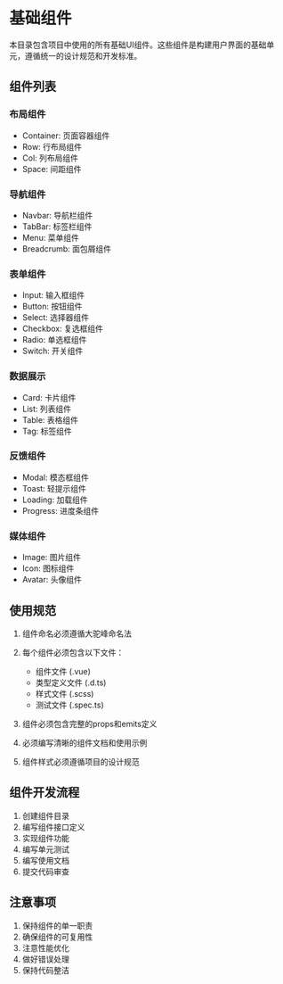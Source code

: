 # 基础组件

本目录包含项目中使用的所有基础UI组件。这些组件是构建用户界面的基础单元，遵循统一的设计规范和开发标准。

## 组件列表

### 布局组件

- Container: 页面容器组件
- Row: 行布局组件
- Col: 列布局组件
- Space: 间距组件

### 导航组件

- Navbar: 导航栏组件
- TabBar: 标签栏组件
- Menu: 菜单组件
- Breadcrumb: 面包屑组件

### 表单组件

- Input: 输入框组件
- Button: 按钮组件
- Select: 选择器组件
- Checkbox: 复选框组件
- Radio: 单选框组件
- Switch: 开关组件

### 数据展示

- Card: 卡片组件
- List: 列表组件
- Table: 表格组件
- Tag: 标签组件

### 反馈组件

- Modal: 模态框组件
- Toast: 轻提示组件
- Loading: 加载组件
- Progress: 进度条组件

### 媒体组件

- Image: 图片组件
- Icon: 图标组件
- Avatar: 头像组件

## 使用规范

1. 组件命名必须遵循大驼峰命名法
2. 每个组件必须包含以下文件：
   - 组件文件 (.vue)
   - 类型定义文件 (.d.ts)
   - 样式文件 (.scss)
   - 测试文件 (.spec.ts)

3. 组件必须包含完整的props和emits定义
4. 必须编写清晰的组件文档和使用示例
5. 组件样式必须遵循项目的设计规范

## 组件开发流程

1. 创建组件目录
2. 编写组件接口定义
3. 实现组件功能
4. 编写单元测试
5. 编写使用文档
6. 提交代码审查

## 注意事项

1. 保持组件的单一职责
2. 确保组件的可复用性
3. 注意性能优化
4. 做好错误处理
5. 保持代码整洁